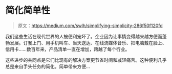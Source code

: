 # 简化简单性

> 原文：<https://medium.com/swlh/simplifying-simplicity-286f50f120fd>

我们这些生活在现代世界的人被便利宠坏了。企业因为让事情变得越来越方便而蓬勃发展。订餐上门、用手机叫车、当天送达、在线流媒体音乐、把电脑戴在脸上、信用卡……数百年来，产品清单一直在增加，跨越了每个行业。

这些进步的共同点是它们比现有的解决方案更节省时间和减轻痛苦。这种便利几乎总是来自手头任务的简化。简单带来方便…